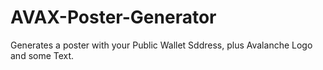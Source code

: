 # AVAX-Poster-Generator

Generates a poster with your Public Wallet Sddress, plus Avalanche Logo and some Text. 
